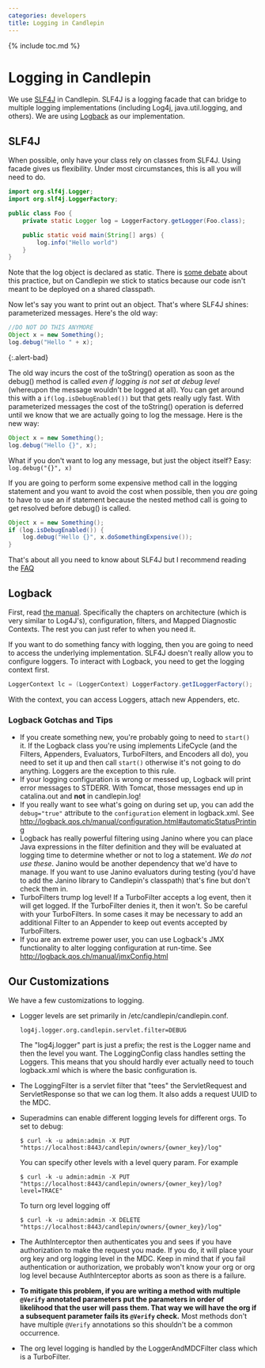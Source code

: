 ```yaml
---
categories: developers
title: Logging in Candlepin
---
```

{% include toc.md %}

# Logging in Candlepin
We use [SLF4J](http://www.slf4j.org/) in Candlepin.  SLF4J is a logging facade
that can bridge to multiple logging implementations (including Log4j,
java.util.logging, and others).  We are using [Logback](http://logback.qos.ch/)
as our implementation.

## SLF4J
When possible, only have your class rely on classes from SLF4J.  Using facade
gives us flexibility.  Under most circumstances, this is all you will need to
do.

```java
import org.slf4j.Logger;
import org.slf4j.LoggerFactory;

public class Foo {
    private static Logger log = LoggerFactory.getLogger(Foo.class);

    public static void main(String[] args) {
        log.info("Hello world")
    }
}
```

Note that the log object is declared as static.  There is [some
debate](http://www.slf4j.org/faq.html#declared_static) about this practice, but
on Candlepin we stick to statics because our code isn't meant to be deployed on
a shared classpath.

Now let's say you want to print out an object.  That's where SLF4J shines: parameterized messages.  Here's the old way:

```java
//DO NOT DO THIS ANYMORE
Object x = new Something();
log.debug("Hello " + x);
```
{:.alert-bad}

The old way incurs the cost of the toString() operation as soon as the debug()
method is called *even if logging is not set at debug level* (whereupon the
message wouldn't be logged at all).  You can get around this with a
`if(log.isDebugEnabled())` but that gets really ugly fast.  With parameterized
messages the cost of the toString() operation is deferred until we know that we
are actually going to log the message.  Here is the new way:

```java
Object x = new Something();
log.debug("Hello {}", x);
```

What if you don't want to log any message, but just the object itself?  Easy: `log.debug("{}", x)`

If you are going to perform some expensive method call in the logging statement
and you want to avoid the cost when possible, then you *are* going to have to
use an if statement because the nested method call is going to get resolved
before debug() is called.

```java
Object x = new Something();
if (log.isDebugEnabled()) {
    log.debug("Hello {}", x.doSomethingExpensive());
}
```

That's about all you need to know about SLF4J but I recommend reading the [FAQ](http://www.slf4j.org/faq.html)

## Logback
First, read [the manual](http://logback.qos.ch/manual/introduction.html).
Specifically the chapters on architecture (which is very similar to Log4J's),
configuration, filters, and Mapped Diagnostic Contexts.  The rest you can just
refer to when you need it.

If you want to do something fancy with logging, then you are going to need to
access the underlying implementation.  SLF4J doesn't really allow you to
configure loggers.  To interact with Logback, you need to get the logging
context first.

```java
LoggerContext lc = (LoggerContext) LoggerFactory.getILoggerFactory();
```

With the context, you can access Loggers, attach new Appenders, etc.

### Logback Gotchas and Tips
* If you create something new, you're probably going to need to ```start()```
  it.  If the Logback class you're using implements LifeCycle (and the Filters,
  Appenders, Evaluators, TurboFilters, and Encoders all do), you need to set it
  up and then call `start()` otherwise it's not going to do anything.
  Loggers are the exception to this rule.
* If your logging configuration is wrong or messed up, Logback will print error
  messages to STDERR.  With Tomcat, those messages end up in catalina.out and
  **not** in candlepin.log!
* If you really want to see what's going on during set up, you can add the
  `debug="true"` attribute to the `configuration` element in
  logback.xml.  See <http://logback.qos.ch/manual/configuration.html#automaticStatusPrinting>
* Logback has really powerful filtering using Janino where you can place Java
  expressions in the filter definition and they will be evaluated at logging
  time to determine whether or not to log a statement.  *We do not use these*.
  Janino would be another dependency that we'd have to manage.  If you want to
  use Janino evaluators during testing (you'd have to add the Janino library to
  Candlepin's classpath) that's fine but don't check them in.
* TurboFilters trump log level!  If a TurboFilter accepts a log event, then it
  will get logged.  If the TurboFilter denies it, then it won't.  So be careful
  with your TurboFilters.  In some cases it may be necessary to add an
  additional Filter to an Appender to keep out events accepted by TurboFilters.
* If you are an extreme power user, you can use Logback's JMX functionality to
  alter logging configuration at run-time.  See <http://logback.qos.ch/manual/jmxConfig.html>

## Our Customizations
We have a few customizations to logging.

* Logger levels are set primarily in /etc/candlepin/candlepin.conf.

  ```properties
  log4j.logger.org.candlepin.servlet.filter=DEBUG
  ```

  The "log4j.logger" part is just a prefix; the rest is the Logger name and
  then the level you want.  The LoggingConfig class handles setting the
  Loggers.  This means that you should hardly ever actually need to touch
  logback.xml which is where the basic configuration is.
* The LoggingFilter is a servlet filter that "tees" the ServletRequest and
  ServletResponse so that we can log them.  It also adds a request UUID to the
  MDC.
* Superadmins can enable different logging levels for different orgs.  To set to debug:

  ```console
  $ curl -k -u admin:admin -X PUT "https://localhost:8443/candlepin/owners/{owner_key}/log"
  ```

  You can specify other levels with a level query param.  For example

  ```console
  $ curl -k -u admin:admin -X PUT "https://localhost:8443/candlepin/owners/{owner_key}/log?level=TRACE"
  ```

  To turn org level logging off

  ```console
  $ curl -k -u admin:admin -X DELETE "https://localhost:8443/candlepin/owners/{owner_key}/log"
  ```

* The AuthInterceptor then authenticates you and sees if you have authorization
  to make the request you made.  If you do, it will place your org key and org
  logging level in the MDC.  Keep in mind that if you fail authentication or
  authorization, we probably won't know your org or org log level because
  AuthInterceptor aborts as soon as there is a failure.
* **To mitigate this problem, if you are writing a method with multiple
  `@Verify` annotated parameters put the parameters in order of likelihood that
  the user will pass them.  That way we will have the org if a subsequent
  parameter fails its `@Verify` check.**  Most methods don't have multiple
  `@Verify` annotations so this shouldn't be a common occurrence.
* The org level logging is handled by the LoggerAndMDCFilter class which is a TurboFilter.
